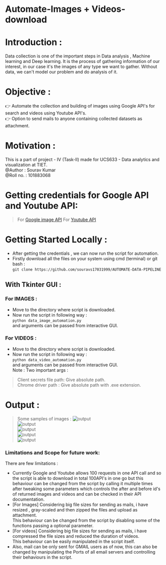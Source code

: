 # Automate-Images + Videos-download

# Introduction :   
Data collection is one of the important steps in Data analysis , Machine learning and Deep learning.
It is the process of gathering information of our interest, in our case it's the images of any type we want to gather.
Without data, we can't model our problem and do analysis of it.  

# Objective :
👉 Automate the collection and building of images using Google API's for search and videos using Youtube API's.            
👉 Option to send mails to anyone containing collected datasets as attachment.       


# Motivation :    

This is a part of project - IV (Task-II) made for UCS633 - Data analytics and visualization at TIET.       
@Author : Sourav Kumar       
@Roll no. : 101883068        


# Getting credentials for Google API and Youtube API:   

> For [Google image API](https://github.com/souravs17031999/AUTOMATE-DATA-PIPELINE/blob/master/Google_API_images.md)
> For [Youtube API]()

# Getting Started Locally : 

* After getting the credentials , we can now run the script for automation.  
* Firstly download all the files on your system using cmd (terminal) or git bash :     
```git clone https://github.com/souravs17031999/AUTOMATE-DATA-PIPELINE```   

## With Tkinter GUI :    
### For IMAGES : 
* Move to the directory where script is downloaded.    
* Now run the script in following way :  
```python data_image_automation.py```          
and arguments can be passed from interactive GUI.           

### For VIDEOS :  
* Move to the directory where script is downloaded.    
* Now run the script in following way :  
```python data_video_automation.py```          
and arguments can be passed from interactive GUI.        
Note : Two important args :         
> Client secrets file path: Give absolute path.    
> Chrome driver path : Give absolute path with .exe extension.   

# Output :       
> Some samples of images :
![output](/images/output5.JPG)         
![output](/images/output6.JPG)         
![output](/images/output2.JPG)         
![output](/images/output4.JPG)          
![output](/images/output10.JPG)          


### Limitations and Scope for future work:  
There are few limitations :   
* Currently Google and Youtube allows 100 requests in one API call and so the script is able to download in total 100API's in one go but this behaviour can be changed from the script by calling it multiple times after tweaking some parameters which controls the after and before id's of returned images and videos and can be checked in their API documentation.        
* [For Images] Considering big file sizes for sending as mails, i have resized , gray-scaled and then zipped the files and upload as attachment.    
This behaviour can be changed from the script by disabling some of the functions passing a optional parameter.      
* [For videos] Considering big file sizes for sending as mails, i have compressed the file sizes and reduced the duration of videos.      
This behaviour can be easily manipulated in the script itself.     
* Also, mail can be only sent for GMAIL users as of now, this can also be changed by manipulating the Ports of all email servers and controlling their behaviours in the script.   
